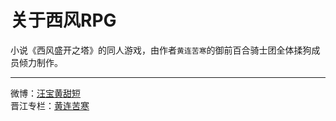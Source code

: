 关于西风RPG
===========================
小说《西风盛开之塔》的同人游戏，由作者`黄连苦寒`的御前百合骑士团全体揉狗成员倾力制作。
****
微博：[汪宝黄甜短](https://weibo.com/sweetshortleg?from=profile&wvr=6)<br>
晋江专栏：[黄连苦寒](http://www.jjwxc.net/oneauthor.php?authorid=287888)


